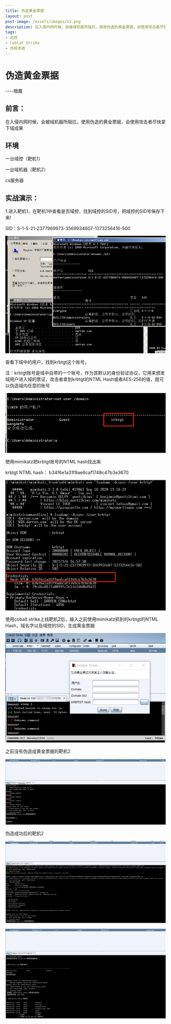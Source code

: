 ```yaml
---
title: 伪造黄金票据
layout: post
post-image: /assets/images/zi.png
description: 在入侵内网时候，会被域机器所阻拦，使用伪造的黄金票据，会使用攻击者尽快拿下域成果
tags:
- 远控
- Coblat Strike
- 内网渗透
---
```


# 伪造黄金票据

----暗魔

## 前言：

​		在入侵内网时候，会被域机器所阻拦，使用伪造的黄金票据，会使用攻击者尽快拿下域成果



## 环境

一台域控（靶机1）

一台域机器（靶机2）

cs服务器



## 实战演示：

1.进入靶机1，在靶机1中查看是否域控，找到域控的SID号，把域控的SID号保存下来!

SID：S-1-5-21-2377969973-3569934607-1373256416-500

![image-20210806105256685](/assets/images/20210806/002.png)

查看下域中的用户，找到krbtgt这个账号，

注：krbtgt账号是域中自带的一个账号，作为其默认的身份验证协议，它用来颁发域用户进入域的票证，攻击者拿到krbtgt的NTML Hash或者AES-256的值，就可以伪造域内任意的账号

![image-20210806103633786](/assets/images/20210806/003.png)

使用mimikatz把krbtgt账号的NTML hash找出来

krbtgt NTML hash： b34f6e1a31f9ae6caf1748c47b3e3670

![image-20210806130554602](/assets/images/20210806/004.png)

使用cobalt strike上线靶机2后，输入之前使用mimikatz抓到的krbtgt的NTML Hash，域名字以及域控的SID，生成黄金票据

![image-20210806140224280](/assets/images/20210806/005.png)

之前没有伪造成黄金票据的靶机2

![image-20210806141031788](/assets/images/20210806/006.png)

伪造成功后的靶机2

![image-20210806141159359](/assets/images/20210806/007.png)

![image-20210806141224670](/assets/images/20210806/001.png)

